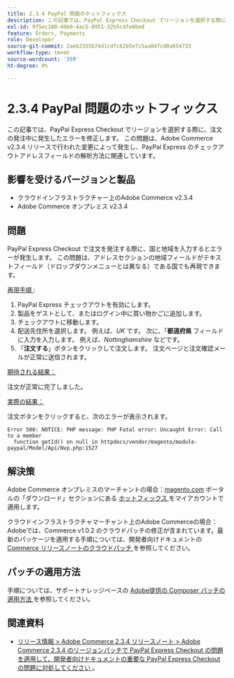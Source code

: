 ```yaml
---
title: 2.3.4 PayPal 問題のホットフィックス
description: この記事では、PayPal Express Checkout でリージョンを選択する際に、注文の発注中に発生したエラーを修正します。 この問題は、Adobe Commerce v2.3.4 リリースで行われた変更によって発生し、PayPal Express のチェックアウトアドレスフィールドの解析方法に関連しています。
exl-id: 9f5ec100-49b0-4ac5-8951-32b5c4fe6bed
feature: Orders, Payments
role: Developer
source-git-commit: 2aeb2355b74d1cdfc62b5e7c5aa04fcd0a654733
workflow-type: tm+mt
source-wordcount: '359'
ht-degree: 0%

---
```


# 2.3.4 PayPal 問題のホットフィックス

この記事では、PayPal Express Checkout でリージョンを選択する際に、注文の発注中に発生したエラーを修正します。 この問題は、Adobe Commerce v2.3.4 リリースで行われた変更によって発生し、PayPal Express のチェックアウトアドレスフィールドの解析方法に関連しています。

## 影響を受けるバージョンと製品

* クラウドインフラストラクチャー上のAdobe Commerce v2.3.4
* Adobe Commerce オンプレミス v2.3.4

## 問題

PayPal Express Checkout で注文を発注する際に、国と地域を入力するとエラーが発生します。 この問題は、アドレスセクションの地域フィールドがテキストフィールド（ドロップダウンメニューとは異なる）である国でも再現できます。

<u> 再現手順 </u> :

1. PayPal Express チェックアウトを有効にします。
1. 製品をゲストとして、またはログイン中に買い物かごに追加します。
1. チェックアウトに移動します。
1. 配送先住所を選択します。 例えば、*UK* です。 次に、「**都道府県** フィールドに入力を入力します。 例えば、*Nottinghamshire* などです。
1. 「**注文する**」ボタンをクリックして注文します。 注文ページと注文確認メールが正常に送信されます。

<u> 期待される結果：</u>

注文が正常に完了しました。

<u> 実際の結果：</u>

注文ボタンをクリックすると、次のエラーが表示されます。

```
Error 500: NOTICE: PHP message: PHP Fatal error: Uncaught Error: Call to a member
  function getId() on null in httpdocs/vendor/magento/module-paypal/Model/Api/Nvp.php:1527
```

## 解決策

Adobe Commerce オンプレミスのマーチャントの場合：[magento.com](https://magento.com/tech-resources/download#download2353) ポータルの「ダウンロード」セクションにある [ ホットフィックス ](https://magento.com) をマイアカウントで適用します。

クラウドインフラストラクチャマーチャント上のAdobe Commerceの場合：Adobeでは、Commerce v1.0.2 のクラウドパッチの修正が含まれています。最新のパッケージを適用する手順については、開発者向けドキュメントの [Commerce リリースノートのクラウドパッチ ](https://experienceleague.adobe.com/en/docs/commerce-cloud-service/user-guide/release-notes/cloud-patches?itm_source=devdocs&amp;itm_medium=quick_search&amp;itm_campaign=federated_search&amp;itm_term=cloud%20patche) を参照してください。

## パッチの適用方法

手順については、サポートナレッジベースの [Adobe提供の Composer パッチの適用方法 ](/help/how-to/general/how-to-apply-a-composer-patch-provided-by-magento.md) を参照してください。

## 関連資料

* [ リリース情報 > Adobe Commerce 2.3.4 リリースノート > Adobe Commerce 2.3.4 のリージョンパッチで PayPal Express Checkout の問題を適用して、開発者向けドキュメントの重要な PayPal Express Checkout の問題に対処してください ](https://commerce-docs.github.io/devdocs-archive/2.3/guides/v2.3/release-notes/release-notes-2-3-4-commerce.html#apply-the-paypal-express-checkout-issue-with-region-patch-for-magento-234-to-address-a-critical-paypal-express-checkout-issue)。

